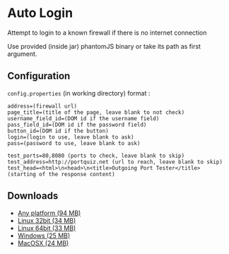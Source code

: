 # Auto Login
Attempt to login to a known firewall if there is no internet connection

Use provided (inside jar) phantomJS binary or take its path as first argument.

## Configuration

`config.properties` (in working directory) format :
```
address=(firewall url)
page_title=(title of the page, leave blank to not check)
username_field_id=(DOM id if the username field)
pass_field_id=(DOM id if the password field)
button_id=(DOM id if the button)
login=(login to use, leave blank to ask)
pass=(password to use, leave blank to ask)

test_ports=80,8080 (ports to check, leave blank to skip)
test_address=http://portquiz.net (url to reach, leave blank to skip)
test_head=<html>\n<head>\n<title>Outgoing Port Tester</title> (starting of the response content)
```

## Downloads
* [Any platform (94 MB)](https://raw.githubusercontent.com/Klemek/AutoLogin/master/download/autologin-1.0.jar)
* [Linux 32bit (34 MB)](https://raw.githubusercontent.com/Klemek/AutoLogin/master/download/autologin-1.0-linux32.jar)
* [Linux 64bit (33 MB)](https://raw.githubusercontent.com/Klemek/AutoLogin/master/download/autologin-1.0-linux64.jar)
* [Windows (25 MB)](https://raw.githubusercontent.com/Klemek/AutoLogin/master/download/autologin-1.0-windows.jar)
* [MacOSX (24 MB)](https://raw.githubusercontent.com/Klemek/AutoLogin/master/download/autologin-1.0-macosx.jar)
